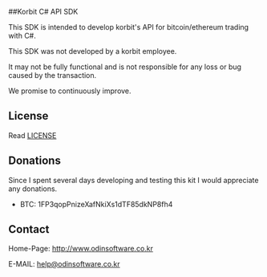 ﻿##Korbit C# API SDK

This SDK is intended to develop korbit's API for bitcoin/ethereum trading with C#.

This SDK was not developed by a korbit employee.

It may not be fully functional and is not responsible for any loss or bug caused by the transaction.

We promise to continuously improve.

## License

Read [LICENSE](LICENSE)


## Donations

Since I spent several days developing and testing this kit I would appreciate any donations.

* BTC: 1FP3qopPnizeXafNkiXs1dTF85dkNP8fh4


## Contact

Home-Page: http://www.odinsoftware.co.kr

E-MAIL: help@odinsoftware.co.kr